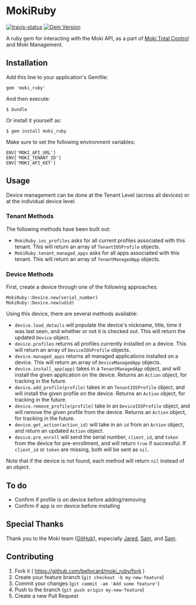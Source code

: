 # MokiRuby

[![travis-status](https://travis-ci.org/bellycard/moki_ruby.svg)](https://travis-ci.org/bellycard/moki_ruby) [![Gem
Version](https://badge.fury.io/rb/moki_ruby.svg)](http://badge.fury.io/rb/moki_ruby)

A ruby gem for interacting with the Moki API, as a part of
[Moki Total Control](http://www.moki.com) and Moki Management.

## Installation

Add this line to your application's Gemfile:

    gem 'moki_ruby'

And then execute:

    $ bundle

Or install it yourself as:

    $ gem install moki_ruby

Make sure to set the following environment variables:

```
ENV['MOKI_API_URL']
ENV['MOKI_TENANT_ID']
ENV['MOKI_API_KEY']
```

## Usage

Device management can be done at the Tenant Level (across all devices)
or at the individual device level.

### Tenant Methods

The following methods have been built out:

- `MokiRuby.ios_profiles` asks for all current profiles associated with this
  tenant. This will return an array of `TenantIOSProfile` objects.
- `MokiRuby.tenant_managed_apps` asks for all apps associaited with this
  tenant. This will return an array of `TenantManagedApp` objects.

### Device Methods

First, create a device through one of the following approaches:

```
MokiRuby::Device.new(serial_number)
MokiRuby::Device.new(udid)
```

Using this device, there are several methods available:

- `device.load_details` will populate the device's nickname, title, time
  it was last seen, and whether or not it is checked out. This will
  return the updated `Device` object.
- `device.profiles` returns all profiles currently installed on a
  device. This will return an array of `DeviceIOSProfile` objects.
- `device.managed_apps` returns all managed applications installed on a
  device. This will return an array of `DeviceManagedApp` objects.
- `device.install_app(app)` takes in a `TenantManagedApp` object, and
  will install the given application on the device. Returns an
  `Action` object, for tracking in the future.
- `device.add_profile(profile)` takes in an `TenantIOSProfile` object, and
  will install the given profile on the device. Returns an `Action`
  object, for tracking in the future.
- `device.remove_profile(profile)` take in an `DeviceIOSProfile` object, and
  will remove the given profile from the device. Returns an `Action`
  object, for tracking in the future.
- `device.get_action(action_id)` will take in an `id` from an `Action`
  object, and return an updated `Action` object.
- `device.pre_enroll` will send the serial number, `client_id`, and `token`
  from the device for pre-enrollment, and will return `true` if
  successful. If `client_id` or `token` are missing, both will be sent
  as `nil`.

Note that if the device is not found, each method will return `nil`
instead of an object.

## To do

- Confirm if profile is on device before adding/removing
- Confirm if app is on device before installing

## Special Thanks

Thank you to the Moki team ([GitHub](https://github.com/MokiMobility)),
especially [Jared](https://github.com/jaredblake),
[Sam](https://github.com/mokiSam), and
[Sam](https://github.com/sroskelley).

## Contributing

1. Fork it ( https://github.com/bellycard/moki_ruby/fork )
2. Create your feature branch (`git checkout -b my-new-feature`)
3. Commit your changes (`git commit -am 'Add some feature'`)
4. Push to the branch (`git push origin my-new-feature`)
5. Create a new Pull Request
